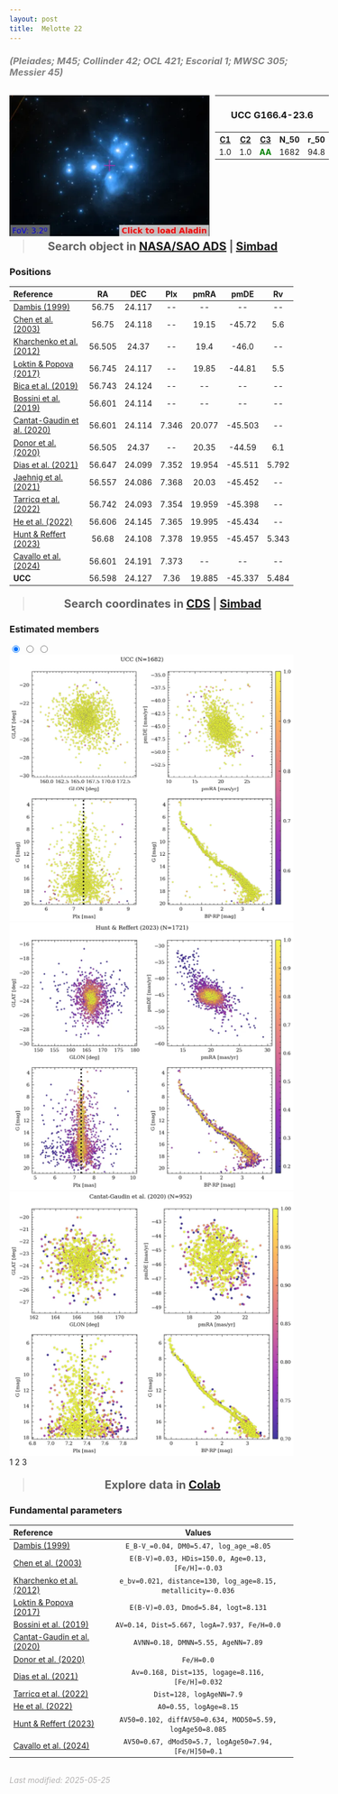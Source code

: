 ```yaml
---
layout: post
title:  Melotte 22
---
```

<h3><span style="color: #808080;"><i>(Pleiades; M45; Collinder 42; OCL 421; Escorial 1; MWSC 305; Messier 45)</i></span></h3><div style="display: flex; justify-content: space-between; width:720px;height:250px">
<div style="text-align: center;">

<!-- Static image + data attributes for FOV and target -->
<img id="aladin_img"
     data-umami-event="aladin_load"
     src="https://raw.githubusercontent.com/ucc23/Q2N/main/plots/melotte22_aladin.webp"
     alt="Click to load Aladin Lite" 
     style="width:355px;height:250px; cursor: pointer;"
     data-fov="3.16" 
     data-target="56.598 24.127"/>
<!-- Div to contain Aladin Lite viewer -->
<div id="aladin-lite-div" style="width:355px;height:250px;display:none;"></div>
<!-- Aladin Lite script (will be loaded after the image is clicked) -->
<script src="{{ site.baseurl }}/scripts/aladin_load.js"></script>

</div>
<!-- Left block -->

<table style="text-align: center; width:355px;height:250px;">
  <!-- Row 1 (title) -->
  <tr>
    <td colspan="5"><h3>UCC G166.4-23.6</h3></td>
  </tr>
  <!-- Row 2 -->
  <tr>
    <th><a href="https://ucc.ar/faq#what-are-the-c1-c2-and-c3-parameters" title="Photometric class">C1</a></th>
    <th><a href="https://ucc.ar/faq#what-are-the-c1-c2-and-c3-parameters" title="Density class">C2</a></th>
    <th><a href="https://ucc.ar/faq#what-are-the-c1-c2-and-c3-parameters" title="Combined class">C3</a></th>
    <th><div title="Stars with membership probability >50%">N_50</div></th>
    <th><div title="Radius that contains half the members [arcmin]">r_50</div></th>
  </tr>
  <!-- Row 3 -->
  <tr>
    <td>1.0</td>
    <td>1.0</td>
    <td><span style="color: green; font-weight: bold;">A</span><span style="color: green; font-weight: bold;">A</span></td>
    <td>1682</td>
    <td>94.8</td>
  </tr>
</table>
</div>

> <p style="text-align:center; font-weight: bold; font-size:20px">Search object in <a data-umami-event="nasa_search" href="https://ui.adsabs.harvard.edu/search/q=%20collection%3Aastronomy%20body%3A%22Melotte%2022%22&sort=date%20desc%2C%20bibcode%20desc&p_=0" target="_blank">NASA/SAO ADS</a> | <a data-umami-event="simbad_search" href="https://simbad.cds.unistra.fr/simbad/sim-id-refs?Ident=melotte22" target="_blank">Simbad</a></p>


### Positions

| Reference    | RA    | DEC   | Plx  | pmRA  | pmDE   |  Rv  |
| :---         | :---: | :---: | :---: | :---: | :---: | :---: |
|[Dambis (1999)](https://ui.adsabs.harvard.edu/abs/1999AstL...25....7D) | 56.75 | 24.117 | -- | -- | -- | -- |
|[Chen et al. (2003)](https://ui.adsabs.harvard.edu/abs/2003AJ....125.1397C) | 56.75 | 24.118 | -- | 19.15 | -45.72 | 5.6 |
|[Kharchenko et al. (2012)](https://ui.adsabs.harvard.edu/abs/2012A%26A...543A.156K) | 56.505 | 24.37 | -- | 19.4 | -46.0 | -- |
|[Loktin & Popova (2017)](https://ui.adsabs.harvard.edu/abs/2017AstBu..72..257L) | 56.745 | 24.117 | -- | 19.85 | -44.81 | 5.5 |
|[Bica et al. (2019)](https://ui.adsabs.harvard.edu/abs/2019AJ....157...12B) | 56.743 | 24.124 | -- | -- | -- | -- |
|[Bossini et al. (2019)](https://ui.adsabs.harvard.edu/abs/2019A%26A...623A.108B) | 56.601 | 24.114 | -- | -- | -- | -- |
|[Cantat-Gaudin et al. (2020)](https://ui.adsabs.harvard.edu/abs/2020A%26A...640A...1C) | 56.601 | 24.114 | 7.346 | 20.077 | -45.503 | -- |
|[Donor et al. (2020)](https://ui.adsabs.harvard.edu/abs/2020AJ....159..199D) | 56.505 | 24.37 | -- | 20.35 | -44.59 | 6.1 |
|[Dias et al. (2021)](https://ui.adsabs.harvard.edu/abs/2021MNRAS.504..356D) | 56.647 | 24.099 | 7.352 | 19.954 | -45.511 | 5.792 |
|[Jaehnig et al. (2021)](https://ui.adsabs.harvard.edu/abs/2021ApJ...923..129J) | 56.557 | 24.086 | 7.368 | 20.03 | -45.452 | -- |
|[Tarricq et al. (2022)](https://ui.adsabs.harvard.edu/abs/2022A%26A...659A..59T) | 56.742 | 24.093 | 7.354 | 19.959 | -45.398 | -- |
|[He et al. (2022)](https://ui.adsabs.harvard.edu/abs/2022ApJS..262....7H) | 56.606 | 24.145 | 7.365 | 19.995 | -45.434 | -- |
|[Hunt & Reffert (2023)](https://ui.adsabs.harvard.edu/abs/2023A%26A...673A.114H) | 56.68 | 24.108 | 7.378 | 19.955 | -45.457 | 5.343 |
|[Cavallo et al. (2024)](https://ui.adsabs.harvard.edu/abs/2024AJ....167...12C) | 56.601 | 24.191 | 7.373 | -- | -- | -- |
| **UCC** |56.598 | 24.127 | 7.36 | 19.885 | -45.337 | 5.484 |

> <p style="text-align:center; font-weight: bold; font-size:20px">Search coordinates in <a data-umami-event="cds_coord_search" href="https://cdsportal.u-strasbg.fr/?target=56.598,+24.127" target="_blank">CDS</a> | <a data-umami-event="simbad_coord_search" href="https://simbad.cds.unistra.fr/mobile/object_list.html?coord=56.598%2024.127&output=json&radius=5&userEntry=melotte22" target="_blank">Simbad</a></p>

### Estimated members

<div class="carousel">
<input type="radio" name="radio-btn" id="slide1" checked>
<input type="radio" name="radio-btn" id="slide2">
<input type="radio" name="radio-btn" id="slide3">
<div class="slides">
<div class="slide">
<a href="https://raw.githubusercontent.com/ucc23/Q2N/main/plots/melotte22.webp" target="_blank">
<img src="https://raw.githubusercontent.com/ucc23/Q2N/main/plots/melotte22.webp" alt="Melotte 22 UCC">
</a>
</div>
<div class="slide">
<a href="https://raw.githubusercontent.com/ucc23/Q2N/main/plots/melotte22_HUNT23.webp" target="_blank">
<img src="https://raw.githubusercontent.com/ucc23/Q2N/main/plots/melotte22_HUNT23.webp" alt="Melotte 22 HUNT23">
</a>
</div>
<div class="slide">
<a href="https://raw.githubusercontent.com/ucc23/Q2N/main/plots/melotte22_CANTAT20.webp" target="_blank">
<img src="https://raw.githubusercontent.com/ucc23/Q2N/main/plots/melotte22_CANTAT20.webp" alt="Melotte 22 CANTAT20">
</a>
</div>
</div>
<div class="indicators">
<label for="slide1">1</label>
<label for="slide2">2</label>
<label for="slide3">3</label>
</div>
</div>


> <p style="text-align:center; font-weight: bold; font-size:20px">Explore data in <a data-umami-event="colab" href="https://colab.research.google.com/github/ucc23/ucc/blob/main/assets/notebook.ipynb" target="_blank">Colab</a></p>


### Fundamental parameters

| Reference |  Values |
| :---         |     :---:      |
| [Dambis (1999)](https://ui.adsabs.harvard.edu/abs/1999AstL...25....7D) | `E_B-V_=0.04, DM0=5.47, log_age_=8.05` |
| [Chen et al. (2003)](https://ui.adsabs.harvard.edu/abs/2003AJ....125.1397C) | `E(B-V)=0.03, HDis=150.0, Age=0.13, [Fe/H]=-0.03` |
| [Kharchenko et al. (2012)](https://ui.adsabs.harvard.edu/abs/2012A%26A...543A.156K) | `e_bv=0.021, distance=130, log_age=8.15, metallicity=-0.036` |
| [Loktin & Popova (2017)](https://ui.adsabs.harvard.edu/abs/2017AstBu..72..257L) | `E(B-V)=0.03, Dmod=5.84, logt=8.131` |
| [Bossini et al. (2019)](https://ui.adsabs.harvard.edu/abs/2019A%26A...623A.108B) | `AV=0.14, Dist=5.667, logA=7.937, Fe/H=0.0` |
| [Cantat-Gaudin et al. (2020)](https://ui.adsabs.harvard.edu/abs/2020A%26A...640A...1C) | `AVNN=0.18, DMNN=5.55, AgeNN=7.89` |
| [Donor et al. (2020)](https://ui.adsabs.harvard.edu/abs/2020AJ....159..199D) | `Fe/H=0.0` |
| [Dias et al. (2021)](https://ui.adsabs.harvard.edu/abs/2021MNRAS.504..356D) | `Av=0.168, Dist=135, logage=8.116, [Fe/H]=0.032` |
| [Tarricq et al. (2022)](https://ui.adsabs.harvard.edu/abs/2022A%26A...659A..59T) | `Dist=128, logAgeNN=7.9` |
| [He et al. (2022)](https://ui.adsabs.harvard.edu/abs/2022ApJS..262....7H) | `A0=0.55, logAge=8.15` |
| [Hunt & Reffert (2023)](https://ui.adsabs.harvard.edu/abs/2023A%26A...673A.114H) | `AV50=0.102, diffAV50=0.634, MOD50=5.59, logAge50=8.085` |
| [Cavallo et al. (2024)](https://ui.adsabs.harvard.edu/abs/2024AJ....167...12C) | `AV50=0.67, dMod50=5.7, logAge50=7.94, [Fe/H]50=0.1` |

<br>
<font color="b3b1b1"><i>Last modified: 2025-05-25</i></font>
